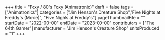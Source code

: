 +++
title = "Foxy / 80's Foxy (Animatronic)"
draft = false
tags = ["Animatronics"]
categories = ["Jim Henson's Creature Shop","Five Nights at Freddy's (Movie)", "Five Nights at Freddy's"]
pageThumbnailFile = ""
startDate = "2022-00-00"
endDate = "2023-00-00"
contributors = ["The 64th Gamer"]
manufacturer = "Jim Henson's Creature Shop"
unitsProduced = "1"
+++
